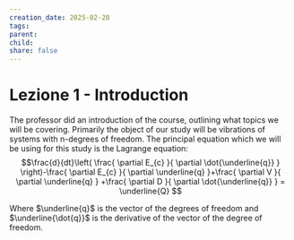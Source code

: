 ```yaml
---
creation_date: 2025-02-20
tags: 
parent: 
child: 
share: false
---
```

# Lezione 1 - Introduction

The professor did an introduction of the course, outlining what topics we will be covering. Primarily the object of our study will be vibrations of systems with n-degrees of freedom. The principal equation which we will be using for this study is the Lagrange equation:
$$\frac{d}{dt}\left( \frac{ \partial E_{c} }{ \partial \dot{\underline{q}} }  \right)-\frac{ \partial E_{c} }{ \partial \underline{q} }+\frac{ \partial V }{ \partial \underline{q} } +\frac{ \partial D }{ \partial \dot{\underline{q}} } = \underline{Q} $$

Where $\underline{q}$ is the vector of the degrees of freedom and $\underline{\dot{q}}$ is the derivative of the vector of the degree of freedom.
